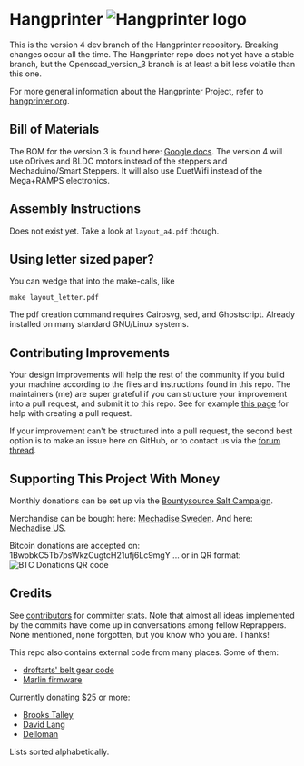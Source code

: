 Hangprinter ![Hangprinter logo](https://vitana.se/opr3d/tbear/bilder/logo_blue_50.png)
===========

This is the version 4 dev branch of the Hangprinter repository.
Breaking changes occur all the time.
The Hangprinter repo does not yet have a stable branch, but the Openscad\_version\_3 branch is at least a bit less volatile than this one.

For more general information about the Hangprinter Project, refer to [hangprinter.org](https://hangprinter.org).

Bill of Materials
----------------
The BOM for the version 3 is found here: [Google docs](https://docs.google.com/spreadsheets/d/1lOPZoF1P2OSdJcijZRVrwAEVFh3LLAnf6-s6k-hlbZU/edit?usp=sharing).
The version 4 will use oDrives and BLDC motors instead of the steppers and Mechaduino/Smart Steppers.
It will also use DuetWifi instead of the Mega+RAMPS electronics.

Assembly Instructions
---------------------
Does not exist yet. Take a look at `layout_a4.pdf` though.

Using letter sized paper?
-------------------------
You can wedge that into the make-calls, like
```
make layout_letter.pdf
```

The pdf creation command requires Cairosvg, sed, and Ghostscript. Already installed on many standard GNU/Linux systems.

Contributing Improvements
-------------------------
Your design improvements will help the rest of the community if you build your machine according to the files and instructions found in this repo.
The maintainers (me) are super grateful if you can structure your improvement into a pull request, and submit it to this repo.
See for example [this page](https://stackoverflow.com/questions/14680711/how-to-do-a-github-pull-request#14681796) for help with creating a pull request.

If your improvement can't be structured into a pull request, the second best option is to make an issue here on GitHub, or to contact us via the
[forum thread](https://reprap.org/forum/list.php?423).

Supporting This Project With Money
----------------------------------
Monthly donations can be set up via the [Bountysource Salt Campaign](https://salt.bountysource.com/teams/hangprinter).

Merchandise can be bought here: [Mechadise Sweden](http://spreadshirt.se/shops/hangprinter-merchandise).
And here: [Mechadise US](http://spreadshirt.com/shops/hangprinter-merchandise).

Bitcoin donations are accepted on: 1BwobkC5Tb7psWkzCugtcH21ufj6Lc9mgY
... or in QR format:<br />![BTC Donations QR code](https://hangprinter.org/images/BTC_donations.png)

Credits
-------
See [contributors](https://gitlab.com/tobben/hangprinter/graphs/version_4_dev) for committer stats.
Note that almost all ideas implemented by the commits have come up in conversations among fellow Reprappers.
None mentioned, none forgotten, but you know who you are.
Thanks!

This repo also contains external code from many places. Some of them:
* [droftarts' belt gear code](https://www.thingiverse.com/thing:16627)
* [Marlin firmware](https://github.com/MarlinFirmware/Marlin)

Currently donating $25 or more:
* [Brooks Talley](https://www.bountysource.com/people/62525-brooks-talley)
* [David Lang](https://www.bountysource.com/people/50149-david-lang)
* [Delloman](https://www.bountysource.com/people/56602-delloman)

Lists sorted alphabetically.
